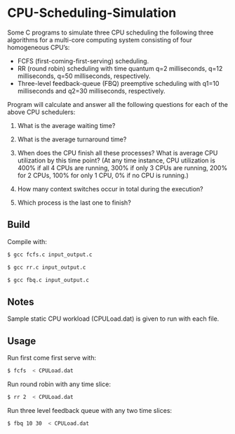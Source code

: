 # CPU-Scheduling-Simulation
Some C programs to simulate three CPU scheduling the following three algorithms for a multi-core computing system consisting of four homogeneous CPU’s:
- FCFS (first-coming-first-serving) scheduling.
- RR (round robin) scheduling with time quantum q=2 milliseconds, q=12 milliseconds, q=50 milliseconds, respectively.
- Three-level feedback-queue (FBQ) preemptive scheduling with q1=10 milliseconds and q2=30 milliseconds, respectively.

Program will calculate and answer all the following questions for each of the above CPU schedulers:

1. What is the average waiting time?

2. What is the average turnaround time?

3. When does the CPU finish all these processes? What is average CPU utilization by this time point?  (At any time instance, CPU utilization is 400% if all 4 CPUs are running, 300% if only 3 CPUs are running, 200% for 2 CPUs, 100% for only 1 CPU, 0% if no CPU is running.)

4. How many context switches occur in total during the execution? 

5. Which process is the last one to finish?

## Build

Compile with:

``` sh
$ gcc fcfs.c input_output.c
```
``` sh
$ gcc rr.c input_output.c
```
``` sh
$ gcc fbq.c input_output.c
```

## Notes
Sample static CPU workload (CPULoad.dat) is given to run with each file.

## Usage

Run first come first serve with:

``` sh
$ fcfs  < CPULoad.dat
```
Run round robin with any time slice:

``` sh
$ rr 2  < CPULoad.dat
```
Run three level feedback queue with any two time slices:

``` sh
$ fbq 10 30  < CPULoad.dat
```

